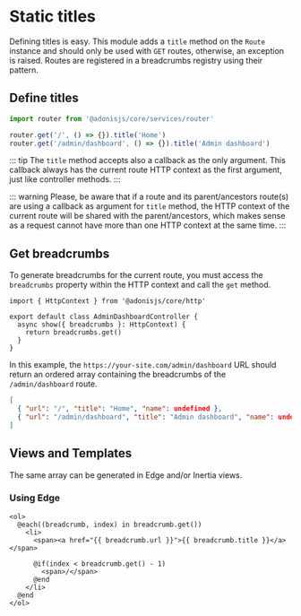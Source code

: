 # Static titles

Defining titles is easy. This module adds a `title` method on the `Route` instance and should only be used with `GET` routes, otherwise, an exception is raised. Routes are registered in a breadcrumbs registry using their pattern.

## Define titles

```typescript
import router from '@adonisjs/core/services/router'

router.get('/', () => {}).title('Home')
router.get('/admin/dashboard', () => {}).title('Admin dashboard')
```

::: tip
The `title` method accepts also a callback as the only argument. This callback always has the current route HTTP context as the first argument, just like controller methods.
:::

::: warning
Please, be aware that if a route and its parent/ancestors route(s) are using a callback as argument for `title` method, the HTTP context of the current route will be shared with the parent/ancestors, which makes sense as a request cannot have more than one HTTP context at the same time.
:::

## Get breadcrumbs

To generate breadcrumbs for the current route, you must access the `breadcrumbs` property within the HTTP context and call the `get` method.

```typescript{5}
import { HttpContext } from '@adonisjs/core/http'

export default class AdminDashboardController {
  async show({ breadcrumbs }: HttpContext) {
    return breadcrumbs.get()
  }
}
```

In this example, the `https://your-site.com/admin/dashboard` URL should return an ordered array containing the breadcrumbs of the `/admin/dashboard` route.

```json
[
  { "url": "/", "title": "Home", "name": undefined },
  { "url": "/admin/dashboard", "title": "Admin dashboard", "name": undefined }
]
```

## Views and Templates

The same array can be generated in Edge and/or Inertia views.

### Using Edge

```edge
<ol>
  @each((breadcrumb, index) in breadcrumb.get())
    <li>
      <span><a href="{{ breadcrumb.url }}">{{ breadcrumb.title }}</a></span>

      @if(index < breadcrumb.get() - 1)
        <span>/</span>
      @end
    </li>
  @end
</ol>
```
